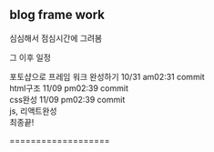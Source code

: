 ## blog frame work 


심심해서 점심시간에 그려봄</br> 



그 이후 일정 

포토샵으로 프레임 워크 완성하기 10/31 am02:31 commit  </br> 
html구조 11/09 pm02:39 commit </br> 
css완성 11/09 pm02:39 commit </br> 
js, 리액트완성</br> 
최종끝! </br> 

===================


